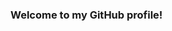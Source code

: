 ### Welcome to my GitHub profile!

<!--
**jwbuchan/jwbuchan** is a ✨ _special_ ✨ repository because its `README.md` (this file) appears on your GitHub profile.

Here are some ideas to get you started:

- 🔭 I’m currently working on coding with Edinburgh College
- 🌱 I’m currently learning about GitHub
- 👯 I’m looking to collaborate on any recquired group work
- 🤔 I’m looking for help with time managment
- 📫 How to reach me: Edinburgh College email, ec1701271@edinburghcollege.ac.uk
- 😄 Pronouns: He/Him
- ⚡ Fun fact: Pugs are the only breed of dog with their own collective noun... a GRUMBLE of pugs
-->

